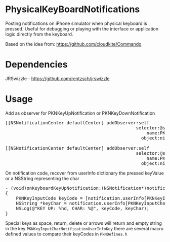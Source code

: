 PhysicalKeyBoardNotifications
=============================

Posting notifications on iPhone simulator when physical keyboard is pressed. Useful for debugging or playing with the interface
or application logic directly from the keyboard.

Based on the idea from: https://github.com/cloudkite/Commando


Dependencies
============
JRSwizzle - https://github.com/rentzsch/jrswizzle

Usage
=============

Add as observer for PKNKeyUpNotification or PKNKeyDownNotification

<pre>
[[NSNotificationCenter defaultCenter] addObserver:self  
                                                 selector:@selector(onKeyboardKeyDownNotification:)  
                                                     name:PKNKeyDownNotification  
                                                   object:nil];  
                                                   
[[NSNotificationCenter defaultCenter] addObserver:self
                                                 selector:@selector(onKeyboardKeyDownNotification:)
                                                     name:PKNKeyUpNotification
                                                   object:nil];
</pre>

On notification code, recover from userInfo dictionary the pressed keyValue or a NSString representing the char

<pre>
- (void)onKeyboardKeyUpNotification:(NSNotification*)notification
{
    PKNKeyInputCode keyCode = [notification.userInfo[PKNKeyInputCodeNotificationUserInfoKey] shortValue];
    NSString *keyChar = notification.userInfo[PKNKeyInputCharNotificationUserInfoKey];
    NSLog(@"KEY UP: %hd, CHAR: %@", keyCode, keyChar);
}
</pre>

Special keys as space, return, delete or arrows will return and empty string in the key <code>PKNKeyInputCharNotificationUserInfoKey</code> there are 
several macro defined values to compare their keyCodes in <code>PkNDefines.h</code>



